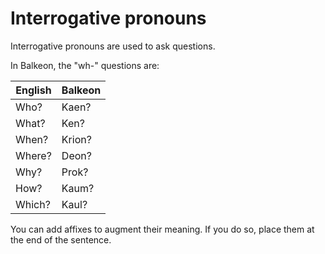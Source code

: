 # Interrogative pronouns
Interrogative pronouns are used to ask questions.

In Balkeon, the "wh-" questions are:
<table>
   <theader>
      <th>English</th>
      <th>Balkeon</th>
   </theader>
   <tbody>
      <tr>
         <td>Who?</td>
         <td>Kaen?</td>
      </tr>
      <tr>
         <td>What?</td>
         <td>Ken?</td>
      </tr>
      <tr>
         <td>When?</td>
         <td>Krion?</td>
      </tr>
      <tr>
         <td>Where?</td>
         <td>Deon?</td>
      </tr>
      <tr>
         <td>Why?</td>
         <td>Prok?</td>
      </tr>
      <tr>
         <td>How?</td>
         <td>Kaum?</td>
      </tr>
      <tr>
         <td>Which?</td>
         <td>Kaul?</td>
      </tr>
   </tbody>
</table>

You can add affixes to augment their meaning. If you do so, place them at the end of the sentence.
